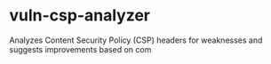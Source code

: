 # vuln-csp-analyzer
Analyzes Content Security Policy (CSP) headers for weaknesses and suggests improvements based on com
